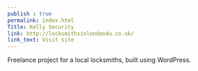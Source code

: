 ```yaml
---
publish : true
permalink: index.html
Title: Kelly Security
link: http://locksmithsinlondon4u.co.uk/
link_text: Visit site
---
```


Freelance project for a local locksmiths, built using WordPress.